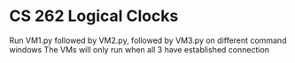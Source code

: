 # CS 262 Logical Clocks

Run VM1.py followed by VM2.py, followed by VM3.py on different command windows
The VMs will only run when all 3 have established connection